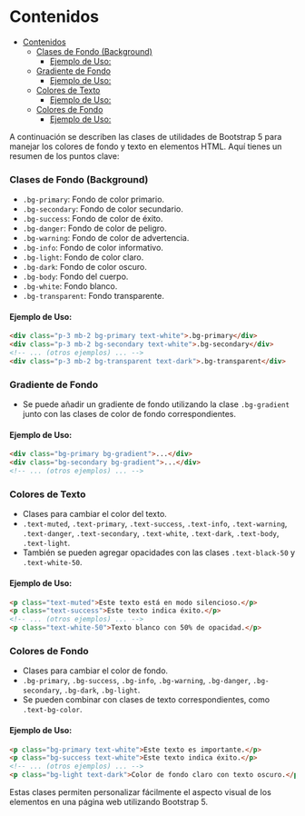 # Contenidos
- [Contenidos](#contenidos)
    - [Clases de Fondo (Background)](#clases-de-fondo-background)
      - [Ejemplo de Uso:](#ejemplo-de-uso)
    - [Gradiente de Fondo](#gradiente-de-fondo)
      - [Ejemplo de Uso:](#ejemplo-de-uso-1)
    - [Colores de Texto](#colores-de-texto)
      - [Ejemplo de Uso:](#ejemplo-de-uso-2)
    - [Colores de Fondo](#colores-de-fondo)
      - [Ejemplo de Uso:](#ejemplo-de-uso-3)

A continuación se describen las clases de utilidades de Bootstrap 5 para manejar los colores de fondo y texto en elementos HTML. Aquí tienes un resumen de los puntos clave:

### Clases de Fondo (Background)
- `.bg-primary`: Fondo de color primario.
- `.bg-secondary`: Fondo de color secundario.
- `.bg-success`: Fondo de color de éxito.
- `.bg-danger`: Fondo de color de peligro.
- `.bg-warning`: Fondo de color de advertencia.
- `.bg-info`: Fondo de color informativo.
- `.bg-light`: Fondo de color claro.
- `.bg-dark`: Fondo de color oscuro.
- `.bg-body`: Fondo del cuerpo.
- `.bg-white`: Fondo blanco.
- `.bg-transparent`: Fondo transparente.

#### Ejemplo de Uso:
```html
<div class="p-3 mb-2 bg-primary text-white">.bg-primary</div>
<div class="p-3 mb-2 bg-secondary text-white">.bg-secondary</div>
<!-- ... (otros ejemplos) ... -->
<div class="p-3 mb-2 bg-transparent text-dark">.bg-transparent</div>
```

### Gradiente de Fondo
- Se puede añadir un gradiente de fondo utilizando la clase `.bg-gradient` junto con las clases de color de fondo correspondientes.

#### Ejemplo de Uso:
```html
<div class="bg-primary bg-gradient">...</div>
<div class="bg-secondary bg-gradient">...</div>
<!-- ... (otros ejemplos) ... -->
```

### Colores de Texto
- Clases para cambiar el color del texto.
- `.text-muted`, `.text-primary`, `.text-success`, `.text-info`, `.text-warning`, `.text-danger`, `.text-secondary`, `.text-white`, `.text-dark`, `.text-body`, `.text-light`.
- También se pueden agregar opacidades con las clases `.text-black-50` y `.text-white-50`.

#### Ejemplo de Uso:
```html
<p class="text-muted">Este texto está en modo silencioso.</p>
<p class="text-success">Este texto indica éxito.</p>
<!-- ... (otros ejemplos) ... -->
<p class="text-white-50">Texto blanco con 50% de opacidad.</p>
```

### Colores de Fondo
- Clases para cambiar el color de fondo.
- `.bg-primary`, `.bg-success`, `.bg-info`, `.bg-warning`, `.bg-danger`, `.bg-secondary`, `.bg-dark`, `.bg-light`.
- Se pueden combinar con clases de texto correspondientes, como `.text-bg-color`.

#### Ejemplo de Uso:
```html
<p class="bg-primary text-white">Este texto es importante.</p>
<p class="bg-success text-white">Este texto indica éxito.</p>
<!-- ... (otros ejemplos) ... -->
<p class="bg-light text-dark">Color de fondo claro con texto oscuro.</p>
```

Estas clases permiten personalizar fácilmente el aspecto visual de los elementos en una página web utilizando Bootstrap 5.